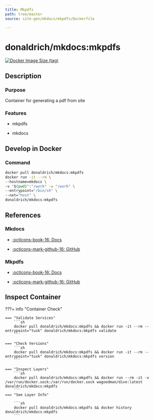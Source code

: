 ```yaml
---
title: Mkpdfs
path: tree/master
source: site-gen/mkdocs/mkpdfs/Dockerfile

---
```


# donaldrich/mkdocs:mkpdfs

[![Docker Image Size (tag)](https://img.shields.io/docker/image-size/donaldrich/mkdocs/mkpdfs?color=blue&label=size&logo=docker&style=flat-square)](https://hub.docker.com/r/donaldrich/mkdocs/mkpdfs)

## Description

### Purpose

Container for generating a pdf from site

### Features

- mkpdfs

- mkdocs

## Develop in Docker

### Command

```sh
docker pull donaldrich/mkdocs:mkpdfs
docker run -it --rm \
--hostname=mkdocs \
-v "$(pwd)":"/work" -w "/work" \
--entrypoint="/bin/sh" \
--net="host" \
donaldrich/mkdocs:mkpdfs
```

## References

### Mkdocs

- [:octicons-book-16: Docs](https://www.mkdocs.org)

- [:octicons-mark-github-16: GitHub](https://github.com/mkdocs/mkdocs)

### Mkpdfs

- [:octicons-book-16: Docs](https://comwes.github.io/mkpdfs-mkdocs-plugin)

- [:octicons-mark-github-16: GitHub](https://github.com/comwes/mkpdfs-mkdocs-plugin)

## Inspect Container

???+ info "Container Check"

    === "Validate Services"
        ```sh
        docker pull donaldrich/mkdocs:mkpdfs && docker run -it --rm --entrypoint="tusk" donaldrich/mkdocs:mkpdfs validate
        ```

    === "Check Versions"
        ```sh
        docker pull donaldrich/mkdocs:mkpdfs && docker run -it --rm --entrypoint="tusk" donaldrich/mkdocs:mkpdfs version
        ```

    === "Inspect Layers"
        ```sh
        docker pull donaldrich/mkdocs:mkpdfs && docker run --rm -it -v /var/run/docker.sock:/var/run/docker.sock wagoodman/dive:latest donaldrich/mkdocs:mkpdfs
        ```
    === "See Layer Info"

        ```sh
        docker pull donaldrich/mkdocs:mkpdfs && docker history donaldrich/mkdocs:mkpdfs
        ```
